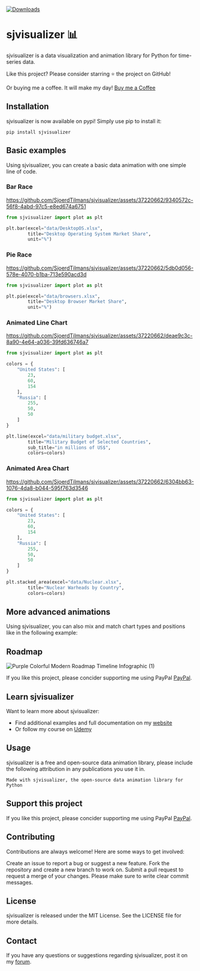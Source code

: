 [![Downloads](https://static.pepy.tech/badge/sjvisualizer)](https://pepy.tech/project/sjvisualizer)
# sjvisualizer 📊
sjvisualizer is a data visualization and animation library for Python for time-series data. 

Like this project? Please consider starring ⭐ the project on GitHub!

Or buying me a coffee. It will make my day! [Buy me a Coffee](https://www.buymeacoffee.com/sjoerdtilmans)

## Installation
sjvisualizer is now available on pypi! Simply use pip to install it:

```
pip install sjvisualizer
```

## Basic examples
Using sjvisualizer, you can create a basic data animation with one simple line of code.

### Bar Race


https://github.com/SjoerdTilmans/sjvisualizer/assets/37220662/9340572c-56f8-4abd-97c5-e8ed674a6751


```python
from sjvisualizer import plot as plt

plt.bar(excel="data/DesktopOS.xlsx", 
        title="Desktop Operating System Market Share", 
        unit="%")
```

### Pie Race


https://github.com/SjoerdTilmans/sjvisualizer/assets/37220662/5db0d056-578e-4070-b1ba-713e590acd3d


```python
from sjvisualizer import plot as plt

plt.pie(excel="data/browsers.xlsx", 
        title="Desktop Browser Market Share", 
        unit="%")
```

### Animated Line Chart
https://github.com/SjoerdTilmans/sjvisualizer/assets/37220662/deae9c3c-8a90-4e64-a036-39fd636746a7
```python
from sjvisualizer import plot as plt

colors = {
    "United States": [
        23,
        60,
        154
    ],
	"Russia": [
        255,
        50,
        50
    ]
}

plt.line(excel="data/military budget.xlsx",
        title="Military Budget of Selected Countries",
        sub_title="in millions of US$",
        colors=colors)
```

### Animated Area Chart


https://github.com/SjoerdTilmans/sjvisualizer/assets/37220662/6304bb63-1076-4da8-b044-595f763d3546



```python
from sjvisualizer import plot as plt

colors = {
    "United States": [
        23,
        60,
        154
    ],
	"Russia": [
        255,
        50,
        50
    ]
}

plt.stacked_area(excel="data/Nuclear.xlsx",
        title="Nuclear Warheads by Country",
        colors=colors)
```

## More advanced animations
Using sjvisualizer, you can also mix and match chart types and positions like in the following example:

## Roadmap

![Purple Colorful Modern Roadmap Timeline Infographic (1)](https://github.com/SjoerdTilmans/sjvisualizer/assets/37220662/a45ab7f0-ea16-4230-be56-d2fdb2af3bc3)

If you like this project, please concider supporting me using PayPal [PayPal](https://www.paypal.com/donate/?hosted_button_id=YMN9G93CTNLD2).

## Learn sjvisualizer

Want to learn more about sjvisualizer:
- Find additional examples and full documentation on my [website](https://www.sjdataviz.com/software)
- Or follow my course on [Udemy](https://www.sjdataviz.com/course-link)


## Usage
sjvisualizer is a free and open-source data animation library, please include the following attribution in any publications you use it in.
```
Made with sjvisualizer, the open-source data animation library for Python
```


## Support this project
If you like this project, please concider supporting me using PayPal [PayPal](https://www.paypal.com/donate/?hosted_button_id=YMN9G93CTNLD2).
    
## Contributing
Contributions are always welcome! Here are some ways to get involved:

Create an issue to report a bug or suggest a new feature.
Fork the repository and create a new branch to work on.
Submit a pull request to request a merge of your changes.
Please make sure to write clear commit messages.

## License
sjvisualizer is released under the MIT License. See the LICENSE file for more details.

## Contact
If you have any questions or suggestions regarding sjvisualizer, post it on my [forum](https://www.sjdataviz.com/howto-sjvisualizer).
